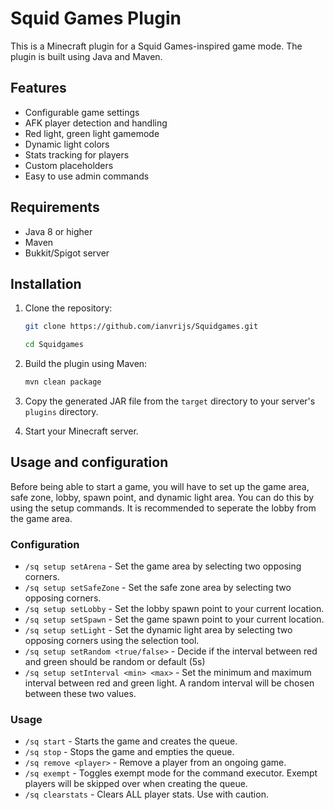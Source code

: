 # Squid Games Plugin

This is a Minecraft plugin for a Squid Games-inspired game mode. The plugin is built using Java and Maven.


## Features

- Configurable game settings
- AFK player detection and handling
- Red light, green light gamemode
- Dynamic light colors
- Stats tracking for players
- Custom placeholders
- Easy to use admin commands

## Requirements

- Java 8 or higher
- Maven
- Bukkit/Spigot server

## Installation

1. Clone the repository:
    ```sh
    git clone https://github.com/ianvrijs/Squidgames.git

    cd Squidgames


2. Build the plugin using Maven:
    ```sh
    mvn clean package
    ```

3. Copy the generated JAR file from the `target` directory to your server's `plugins` directory.

4. Start your Minecraft server.

## Usage and configuration

Before being able to start a game, you will have to set up the game area, safe zone, lobby, spawn point, and dynamic light area. You can do this by using the setup commands. 
It is recommended to seperate the lobby from the game area. 

### Configuration
 - `/sq setup setArena` - Set the game area by selecting two opposing corners.
 - `/sq setup setSafeZone` - Set the safe zone area by selecting two opposing corners.
 - `/sq setup setLobby` - Set the lobby spawn point to your current location.
 - `/sq setup setSpawn` - Set the game spawn point to your current location.
 - `/sq setup setLight` - Set the dynamic light area by selecting two opposing corners using the selection tool.
 - `/sq setup setRandom <true/false>` - Decide if the interval between red and green should be random or default (5s)
- `/sq setup setInterval <min> <max>` - Set the minimum and maximum interval between red and green light. A random interval will be chosen between these two values.

### Usage
- `/sq start` - Starts the game and creates the queue.
- `/sq stop` - Stops the game and empties the queue.
- `/sq remove <player>` - Remove a player from an ongoing game.
- `/sq exempt` - Toggles exempt mode for the command executor. Exempt players will be skipped over when creating the queue.
- `/sq clearstats` - Clears ALL player stats. Use with caution.
